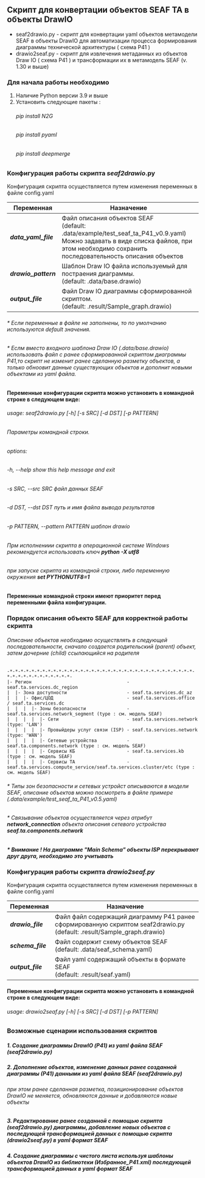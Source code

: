 ## Скрипт для конвертации объектов SEAF TA в объекты DrawIO 

 - seaf2drawio.py  - скрипт для конвертации yaml объектов метамодели SEAF в объекты DrawIO для автоматизации процесса 
                     формирования диаграммы технической архитектуры ( схема Р41 )
 - drawio2seaf.py - скрипт для извлечения метаданных из объектов Draw IO ( схема Р41 ) и трансформации их в метамодель SEAF (v. 1.30 и выше)

### Для начала работы необходимо 

 1. Наличие Python версии 3.9 и выше
 2. Установить следующие пакеты : 
     ###### pip install N2G
     ###### pip install pyaml
     ###### pip install deepmerge
 
### Конфигурация работы скрипта  *****seaf2drawio*.py****
  Конфигурация скрипта осуществляется путем изменения переменных в файле config.yaml
  
| Переменная           | Назначение                                                                                                                                                                                            |
|----------------------|-------------------------------------------------------------------------------------------------------------------------------------------------------------------------------------------------------|
| ***data_yaml_file*** | Файл описания объектов SEAF <br/>(default: .data/example/test_seaf_ta_P41_v0.9.yaml)     <br/>Можно задавать в виде списка файлов, при этом необходимо сохранить последовательность описания объектов |
| ***drawio_pattern*** | Шаблон Draw IO  файла используемый для постраения диаграммы.<br/>(default: .data/base.drawio)                                                                                                         | 
| ***output_file***    | Файл Draw IO диаграммы сформированной скриптом.<br/>(default: .result/Sample_graph.drawio)                                                                                                            |

###### * Если переменные в файле не заполнены, то по умолчанию используются default значения.
###### * Еслм вместо входного шаблона Draw IO (.data/base.drawio) использовать файл с ранее сформированной скриптом диаграммы Р41,то скрипт не изменит ранее сделанную разметку объектов, а только обноовит данные существующих объектов и дополнит новыми объектами из yaml файла.

#### Переменные конфигурации скрипта можно установить в командной строке в следующем виде:

###### usage: seaf2drawio.py [-h] [-s SRC] [-d DST] [-p PATTERN]

###### Параметры командной строки.

###### options:
######  -h, --help            show this help message and exit
######  -s SRC, --src SRC     файл данных SEAF
######  -d DST, --dst DST     путь и имя файла вывода результатов
######  -p PATTERN, --pattern PATTERN шаблон drawio

###### Прм исполнениии скрипта в операционной системе Windows рекомендуется использовать ключ *****python -X utf8*****  
###### при запуске скрипта из командной строки, либо переменную окружения *****set PYTHONUTF8=1*****

#### Переменные командной строки имеют приоритет перед переменными файла конфигурации.

### Порядок описания объекто SEAF для корректной работы скрипта

###### Описание объектов необходимо осуществлять в следующей последовательности, сначало создается родительский (parent) объект, затем дочерние (child) ссылающийся на родителя
    -*-*-*-*-*-*-*-*-*-*-*-*-*-*-*-*-*-*-*-*-*-*-*-*-*-*-*-*-*-*-*-*-*-*-*-*-*-*-*-*-*-*-*-*-*-*-
    |- Регион                                   - seaf.ta.services.dc_region
    |  |- Зона доступности                      - seaf.ta.services.dc_az
    |  |  |- Офис/ЦОД                           - seaf.ta.services.office / seaf.ta.services.dc
    |  |  |  |- Зоны безопасности               - seaf.ta.services.network_segment (type : см. модель SEAF)
    |  |  |  |  |- Сети                         - seaf.ta.services.network (type: 'LAN')
    |  |  |  |  |- Провыйдеры услуг связи (ISP) - seaf.ta.services.network (type: 'WAN')
    |  |  |  |  |- Сетевые устройства           - seaf.ta.components.network (type : см. модель SEAF)
    |  |  |  |  |- Сервисы КБ                   - seaf.ta.services.kb (type : см. модель SEAF)
    |  |  |  |  |- Сервисы ТА                   - seaf.ta.services.compute_service/seaf.ta.services.cluster/etc (type : см. модель SEAF)

######  * Типы зон безопасности и сетевых устройст описываются в модели SEAF, описание объектов можно посмотреть в файле примере (.data/example/test_seaf_ta_P41_v0.5.yaml)

###### * Связывание объектов осуществляется через атрибут ***network_connection*** объекта описания сетевого устройства ***seaf.ta.components.network***

##### * Внимание ! На диаграмме "Main Schema" объекты ISP  перекрывают друг друга, необходимо это учитывать

### Конфигурация работы скрипта  *****drawio2seaf.py*****

Конфигурация скрипта осуществляется путем изменения переменных в файле config.yaml
  
| Переменная          | Назначение                                                                                                                  |
|---------------------|-----------------------------------------------------------------------------------------------------------------------------|
| ***drawio_file***   | Файл файл содержащий диаграмму Р41 ранее сформированную скриптом seaf2drawio.py <br/>(default: .result/Sample_graph.drawio) |
| ***schema_file***   | Файл содержит схему объектов SEAF <br/>(default: .data/seaf_schema.yaml)                                                    | 
| ***output_file***   | Файл yaml содержащий объекты в формате SEAF <br/>(default: .result/seaf.yaml)                                               |

#### Переменные конфигурации скрипта можно установить в командной строке в следующем виде:

###### usage: drawio2seaf.py [-h] [-s SRC] [-d DST] [-p PATTERN]

### Возможные сценарии использования скриптов

##### 1. Создание диаграммы DrawIO (Р41) из yaml файла SEAF (seaf2drawio.py)
##### 2. Дополнение объектов, изменение данных ранее созданной диаграммы (Р41) данными из yaml файла SEAF (seaf2drawio.py)
######   при этом ранее сделанная разметка, позиционирование объектов DrawIO не меняется, обновляются данные и добавляются новые объекты 
##### 3. Редактирование ранее созданной с помощью скрипта (seaf2drawio.py) диаграммы, добавление новых объектов с последующей трансформацией данных с помощью скрипта (drawio2seaf.py) в yaml формат SEAF
##### 4. Создание диаграммы с чистого листа используя шаблоны объектов DrawIO из библиотеки (Избранное_Р41.xml) последующей трансформацией данных в yaml формат SEAF
